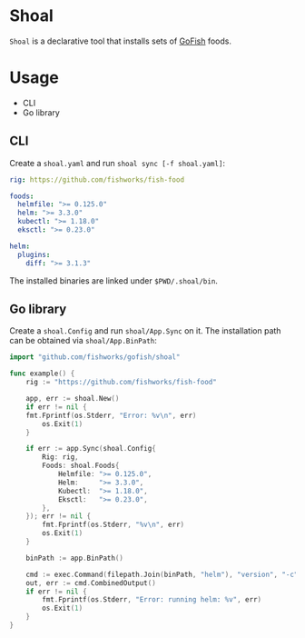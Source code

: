 # Shoal

`Shoal` is a declarative tool that installs sets of [GoFish](https://github.com/fishworks/gofish/) foods.

# Usage

- CLI
- Go library

## CLI

Create a `shoal.yaml` and run `shoal sync [-f shoal.yaml]`:

```yaml
rig: https://github.com/fishworks/fish-food

foods:
  helmfile: ">= 0.125.0"
  helm: ">= 3.3.0"
  kubectl: ">= 1.18.0"
  eksctl: ">= 0.23.0"

helm:
  plugins:
    diff: ">= 3.1.3"
```

The installed binaries are linked under `$PWD/.shoal/bin`.

## Go library

Create a `shoal.Config` and run `shoal/App.Sync` on it.
The installation path can be obtained via `shoal/App.BinPath`:

```go
import "github.com/fishworks/gofish/shoal"

func example() {
	rig := "https://github.com/fishworks/fish-food"

	app, err := shoal.New()
	if err != nil {
	fmt.Fprintf(os.Stderr, "Error: %v\n", err)
		os.Exit(1)
	}

	if err := app.Sync(shoal.Config{
		Rig: rig,
		Foods: shoal.Foods{
			Helmfile: ">= 0.125.0",
			Helm:     ">= 3.3.0",
			Kubectl:  ">= 1.18.0",
			Eksctl:   ">= 0.23.0",
		},
	}); err != nil {
		fmt.Fprintf(os.Stderr, "%v\n", err)
		os.Exit(1)
	}

	binPath := app.BinPath()

	cmd := exec.Command(filepath.Join(binPath, "helm"), "version", "-c")
	out, err := cmd.CombinedOutput()
	if err != nil {
		fmt.Fprintf(os.Stderr, "Error: running helm: %v", err)
		os.Exit(1)
	}
}
```

